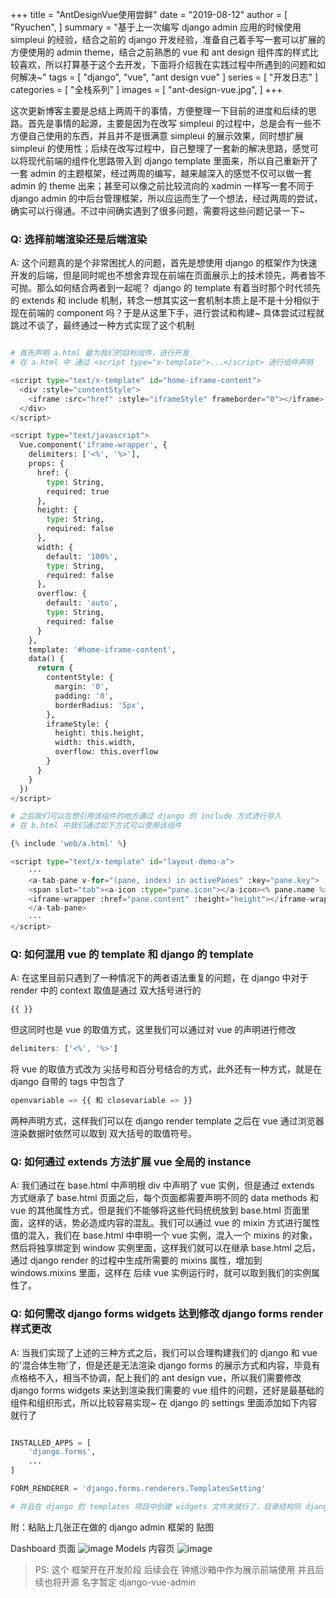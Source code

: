 +++
title = "AntDesignVue使用尝鲜"
date = "2019-08-12"
author = [
    "Ryuchen",
]
summary = "基于上一次编写 django admin 应用的时候使用 simpleui 的经验，结合之前的 django 开发经验，准备自己着手写一套可以扩展的方便使用的 admin theme，结合之前熟悉的 vue 和 ant design 组件库的样式比较喜欢，所以打算基于这个去开发，下面将介绍我在实践过程中所遇到的问题和如何解决~"
tags = [
    "django",
    "vue",
    "ant design vue"
]
series = [
    "开发日志"
]
categories = [
    "全栈系列"
]
images = [
    "ant-design-vue.jpg",
]
+++

这次更新博客主要是总结上两周干的事情，方便整理一下目前的进度和后续的思路。首先是事情的起源，主要是因为在改写 simpleui 的过程中，总是会有一些不方便自己使用的东西，并且并不是很满意 simpleui 的展示效果，同时想扩展 simpleui 的使用性；后续在改写过程中，自己整理了一套新的解决思路，感觉可以将现代前端的组件化思路带入到 django template 里面来，所以自己重新开了一套 admin 的主题框架，经过两周的编写，越来越深入的感觉不仅可以做一套 admin 的 theme 出来；甚至可以像之前比较流向的 xadmin 一样写一套不同于 django admin 的中后台管理框架，所以应运而生了一个想法，经过两周的尝试，确实可以行得通。不过中间确实遇到了很多问题，需要将这些问题记录一下~

### Q: 选择前端渲染还是后端渲染

A: 这个问题真的是个非常困扰人的问题，首先是想使用 django 的框架作为快速开发的后端，但是同时呢也不想舍弃现在前端在页面展示上的技术领先，两者皆不可抛。那么如何结合两者到一起呢？ django 的 template 有着当时那个时代领先的 extends 和 include 机制，转念一想其实这一套机制本质上是不是十分相似于现在前端的 component 吗？于是从这里下手，进行尝试和构建~ 具体尝试过程就跳过不谈了，最终通过一种方式实现了这个机制

``` python

# 首先声明 a.html 最为我们的目标组件，进行开发
# 在 a.html 中 通过 <script type="x-template">...</script> 进行组件声明

<script type="text/x-template" id="home-iframe-content">
  <div :style="contentStyle">
    <iframe :src="href" :style="iframeStyle" frameborder="0"></iframe>
  </div>
</script>

<script type="text/javascript">
  Vue.component('iframe-wrapper', {
    delimiters: ['<%', '%>'],
    props: {
      href: {
        type: String,
        required: true
      },
      height: {
        type: String,
        required: false
      },
      width: {
        default: '100%',
        type: String,
        required: false
      },
      overflow: {
        default: 'auto',
        type: String,
        required: false
      }
    },
    template: '#home-iframe-content',
    data() {
      return {
        contentStyle: {
          margin: '0',
          padding: '0',
          borderRadius: '5px',
        },
        iframeStyle: {
          height: this.height,
          width: this.width,
          overflow: this.overflow
        }
      }
    }
  })
</script>

# 之后我们可以在想引用该组件的地方通过 django 的 include 方式进行导入
# 在 b.html 中我们通过如下方式可以使用该组件

{% include 'web/a.html' %}

<script type="text/x-template" id="layout-demo-a">
    ···
    <a-tab-pane v-for="(pane, index) in activePanes" :key="pane.key">
    <span slot="tab"><a-icon :type="pane.icon"></a-icon><% pane.name %></span>
    <iframe-wrapper :href="pane.content" :height="height"></iframe-wrapper>
    </a-tab-pane>
    ···
</script>
```

### Q: 如何混用 vue 的 template 和 django 的 template

A: 在这里目前只遇到了一种情况下的两者语法重复的问题，在 django 中对于 render 中的 context 取值是通过 双大括号进行的

``` javascript
{{ }}
```

但这同时也是 vue 的取值方式，这里我们可以通过对 vue 的声明进行修改

``` javascript
delimiters: ['<%', '%>']
```

将 vue 的取值方式改为 尖括号和百分号结合的方式，此外还有一种方式，就是在 django 自带的 tags 中包含了

``` python
openvariable => {{ 和 closevariable => }}
```

两种声明方式，这样我们可以在 django render template 之后在 vue 通过浏览器渲染数据时依然可以取到 双大括号的取值符号。

### Q: 如何通过 extends 方法扩展 vue 全局的 instance

A: 我们通过在 base.html 中声明根 div 中声明了 vue 实例，但是通过 extends 方式继承了 base.html 页面之后，每个页面都需要声明不同的 data methods 和 vue 的其他属性方式，但是我们不能够将这些代码统统放到 base.html 页面里面，这样的话，势必造成内容的混乱。我们可以通过 vue 的 mixin 方式进行属性值的混入，我们在 base.html 中申明一个 vue 实例，混入一个 mixins 的对象，然后将独享绑定到 window 实例里面，这样我们就可以在继承 base.html 之后，通过 django render 的过程中生成所需要的 mixins 属性，增加到 windows.mixins 里面，这样在 后续 vue 实例运行时，就可以取到我们的实例属性了。

### Q: 如何需改 django forms widgets 达到修改 django forms render 样式更改

A: 当我们实现了上述的三种方式之后，我们可以合理构建我们的 django 和 vue 的'混合体生物'了，但是还是无法渲染 django forms 的展示方式和内容，毕竟有点格格不入，相当不协调，配上我们的 ant design vue，所以我们需要修改 django forms widgets 来达到渲染我们需要的 vue 组件的问题，还好是最基础的组件和组织形式，所以比较容易实现~ 在 django 的 settings 里面添加如下内容就行了

```python

INSTALLED_APPS = [
    'django.forms',
    ...
]

FORM_RENDERER = 'django.forms.renderers.TemplatesSetting'

# 并且在 django 的 templates 项目中创建 widgets 文件夹就行了，目录结构同 django forms 的
```

附：粘贴上几张正在做的 django admin 框架的 贴图

Dashboard 页面
![image](images/15656168731341.jpg)
Models 内容页
![image](media/15656168890525.jpg)

> PS: 这个 框架开在开发阶段 后续会在 钟馗沙箱中作为展示前端使用 并且后续也将开源 名字暂定 django-vue-admin
